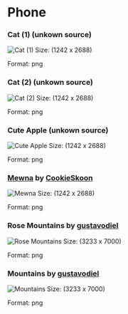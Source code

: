 # Phone

### Cat (1) (unkown source)
![Cat (1)](phone/cat-phone.png)
Size: (1242 x 2688)

Format: png

### Cat (2) (unkown source)
![Cat (2)](phone/cato-phone.png)
Size: (1242 x 2688)

Format: png

### Cute Apple (unkown source)
![Cute Apple](phone/cuteapple-phone.png)
Size: (1242 x 2688)

Format: png

### [Mewna](https://www.deviantart.com/cookieskoon/art/Mewna-825706471) by [CookieSkoon](https://www.deviantart.com/cookieskoon)
![Mewna](phone/mewna-phone.png)
Size: (1242 x 2688)

Format: png

### Rose Mountains by [gustavodiel](https://github.com/gustavodiel)
![Rose Mountains](phone/mountains-rose.png)
Size: (3233 x 7000)

Format: png

### Mountains by [gustavodiel](https://github.com/gustavodiel)
![Mountains](phone/mountains.png)
Size: (3233 x 7000)

Format: png

